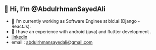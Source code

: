 ## 👋 Hi, I’m @AbdulrhmanSayedAli
- 👀 I’m currently working as Software Enginee at bld.ai (Django - ReactJs).
- 👀 I have an experience with android (java) and fluttter development .
- [linkedin](https://linkedin.com/in/abdulrhman-sayed-ali-48a089193)
- email : abdulrhmansayedali@gmail.com
